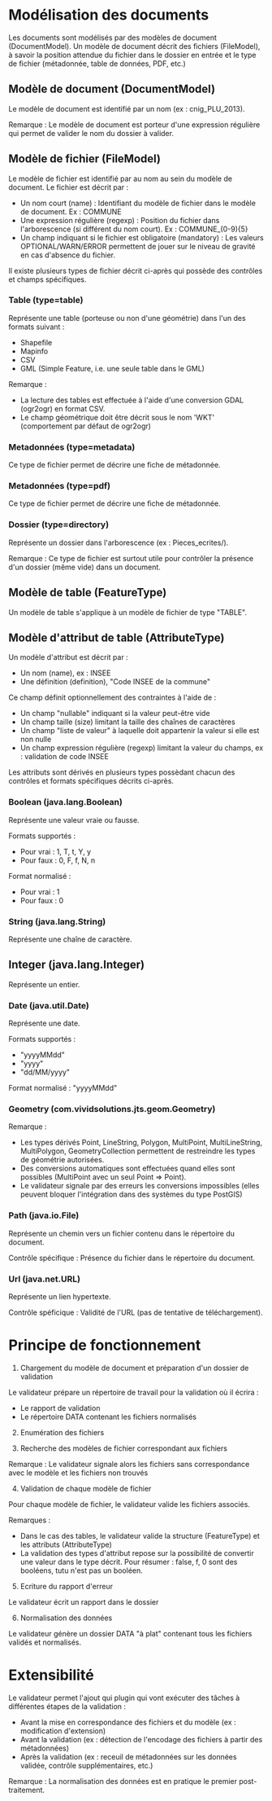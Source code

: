 
# Modélisation des documents

Les documents sont modélisés par des modèles de document (DocumentModel). Un modèle de document décrit des fichiers (FileModel), à savoir
la position attendue du fichier dans le dossier en entrée et le type de fichier (métadonnée, table de données, PDF, etc.)


## Modèle de document (DocumentModel)

Le modèle de document est identifié par un nom (ex : cnig_PLU_2013).

Remarque : Le modèle de document est porteur d'une expression régulière qui permet de valider le nom du dossier à valider.

## Modèle de fichier (FileModel)

Le modèle de fichier est identifié par au nom au sein du modèle de document. Le fichier est décrit par :

* Un nom court (name) : Identifiant du modèle de fichier dans le modèle de document. Ex : COMMUNE
* Une expression régulière (regexp) : Position du fichier dans l'arborescence (si différent du nom court). Ex : COMMUNE_(0-9){5}
* Un champ indiquant si le fichier est obligatoire (mandatory) : Les valeurs OPTIONAL/WARN/ERROR permettent de jouer sur le niveau de gravité en cas d'absence du fichier.

Il existe plusieurs types de fichier décrit ci-après qui possède des contrôles et champs spécifiques.

### Table (type=table)

Représente une table (porteuse ou non d'une géométrie) dans l'un des formats suivant :

* Shapefile
* Mapinfo
* CSV
* GML (Simple Feature, i.e. une seule table dans le GML)

Remarque :
* La lecture des tables est effectuée à l'aide d'une conversion GDAL (ogr2ogr) en format CSV.
* Le champ géométrique doit être décrit sous le nom 'WKT' (comportement par défaut de ogr2ogr)

### Metadonnées (type=metadata)

Ce type de fichier permet de décrire une fiche de métadonnée.

### Metadonnées (type=pdf)

Ce type de fichier permet de décrire une fiche de métadonnée.

### Dossier (type=directory)

Représente un dossier dans l'arborescence (ex : Pieces_ecrites/).

Remarque : Ce type de fichier est surtout utile pour contrôler la présence d'un dossier (même vide) dans un document.

## Modèle de table (FeatureType)

Un modèle de table s'applique à un modèle de fichier de type "TABLE".

## Modèle d'attribut de table (AttributeType)

Un modèle d'attribut est décrit par :

* Un nom (name), ex : INSEE
* Une définition (definition), "Code INSEE de la commune"

Ce champ définit optionnellement des contraintes à l'aide de :

* Un champ "nullable" indiquant si la valeur peut-être vide
* Un champ taille (size) limitant la taille des chaînes de caractères
* Un champ "liste de valeur" à laquelle doit appartenir la valeur si elle est non nulle
* Un champ expression régulière (regexp) limitant la valeur du champs, ex : validation de code INSEE

Les attributs sont dérivés en plusieurs types possèdant chacun des contrôles et formats spécifiques décrits ci-après.

### Boolean (java.lang.Boolean)

Représente une valeur vraie ou fausse.

Formats supportés :
* Pour vrai : 1, T, t, Y, y
* Pour faux : 0, F, f, N, n

Format normalisé :
* Pour vrai : 1
* Pour faux : 0

### String (java.lang.String)

Représente une chaîne de caractère.

## Integer (java.lang.Integer)

Représente un entier.

### Date (java.util.Date)

Représente une date.

Formats supportés :
* "yyyyMMdd"
* "yyyy"
* "dd/MM/yyyy"

Format normalisé : "yyyyMMdd"

### Geometry (com.vividsolutions.jts.geom.Geometry)

Remarque :
* Les types dérivés Point, LineString, Polygon, MultiPoint, MultiLineString, MultiPolygon, GeometryCollection
permettent de restreindre les types de géométrie autorisées.
* Des conversions automatiques sont effectuées quand elles sont possibles (MultiPoint avec un seul Point => Point).
* Le validateur signale par des erreurs les conversions impossibles (elles peuvent bloquer l'intégration dans des systèmes du type PostGIS)

### Path (java.io.File)

Représente un chemin vers un fichier contenu dans le répertoire du document.

Contrôle spécifique : Présence du fichier dans le répertoire du document.

### Url (java.net.URL)

Représente un lien hypertexte.

Contrôle spéficique : Validité de l'URL (pas de tentative de téléchargement).


# Principe de fonctionnement

1) Chargement du modèle de document et préparation d'un dossier de validation

Le validateur prépare un répertoire de travail pour la validation où il écrira :
* Le rapport de validation
* Le répertoire DATA contenant les fichiers normalisés

2) Enumération des fichiers

3) Recherche des modèles de fichier correspondant aux fichiers

Remarque : Le validateur signale alors les fichiers sans correspondance avec le modèle et les fichiers non trouvés

4) Validation de chaque modèle de fichier

Pour chaque modèle de fichier, le validateur valide les fichiers associés.

Remarques :

* Dans le cas des tables, le validateur valide la structure (FeatureType) et les attributs (AttributeType)
* La validation des types d'attribut repose sur la possibilité de convertir une valeur dans le type décrit. Pour résumer : false, f, 0 sont des booléens, tutu n'est pas un booléen.

5) Ecriture du rapport d'erreur

Le validateur écrit un rapport dans le dossier

6) Normalisation des données

Le validateur génère un dossier DATA "à plat" contenant tous les fichiers validés et normalisés.

# Extensibilité

Le validateur permet l'ajout qui plugin qui vont exécuter des tâches à différentes étapes de la validation :

* Avant la mise en correspondance des fichiers et du modèle (ex : modification d'extension)
* Avant la validation (ex : détection de l'encodage des fichiers à partir des métadonnées)
* Après la validation (ex : receuil de métadonnées sur les données validée, contrôle supplémentaires, etc.)

Remarque : La normalisation des données est en pratique le premier post-traitement.
